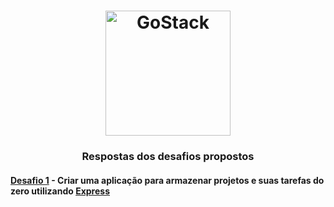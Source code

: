 <h1 align="center">
    <img alt="GoStack" src="https://rocketseat-cdn.s3-sa-east-1.amazonaws.com/bootcamp-header.png" width="200px" />
</h1>
<h3 align="center">
  Respostas dos desafios propostos
</h3>

<h4>
  <a href="https://github.com/brunoruggero/bootcamp_gostack_desafios/blob/master/desafio1.js">Desafio 1</a> - Criar uma aplicação para          armazenar projetos e suas tarefas do zero utilizando <a href="https://expressjs.com/pt-br/">Express</a>
</h4>
